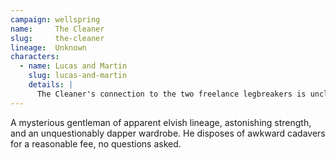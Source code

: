 ```yaml
---
campaign: wellspring
name:     The Cleaner
slug:     the-cleaner
lineage:  Unknown
characters:
  - name: Lucas and Martin
    slug: lucas-and-martin
    details: |
      The Cleaner's connection to the two freelance legbreakers is unclear.
---
```


A mysterious gentleman of apparent elvish lineage, astonishing strength, and an unquestionably dapper wardrobe. He disposes of awkward cadavers for a reasonable fee, no questions asked.
